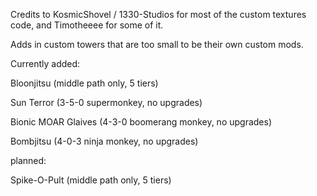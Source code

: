 Credits to KosmicShovel / 1330-Studios for most of the custom textures code, and Timotheeee for some of it.

Adds in custom towers that are too small to be their own custom mods.

Currently added:

Bloonjitsu (middle path only, 5 tiers)

Sun Terror (3-5-0 supermonkey, no upgrades)

Bionic MOAR Glaives (4-3-0 boomerang monkey, no upgrades)

Bombjitsu (4-0-3 ninja monkey, no upgrades)

planned:

Spike-O-Pult (middle path only, 5 tiers)
